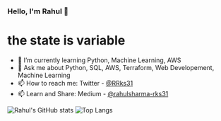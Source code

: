 <!--
**rahulsharma-rks/rahulsharma-rks** is a ✨ _special_ ✨ repository because its `README.md` (this file) appears on your GitHub profile.

Here are some ideas to get you started:

- 🔭 I’m currently working on ...
- 🌱 I’m currently learning ...
- 👯 I’m looking to collaborate on ...
- 🤔 I’m looking for help with ...
- 💬 Ask me about ...
- 📫 How to reach me: ...
- 😄 Pronouns: ...
- ⚡ Fun fact: ...
-->
### Hello, I'm Rahul 👋
 
# the state is variable
- 🌱 I’m currently learning Python, Machine Learning, AWS
- 💬 Ask me about Python, SQL, AWS, Terraform, Web Developement, Machine Learning
- 📫 How to reach me: Twitter - [@RRks31](https://twitter.com/RRks31)
- 📫 Learn and Share: Medium - [@rahulsharma-rks31](https://rahulsharma-rks31.medium.com/)


![Rahul's GitHub stats](https://github-readme-stats.vercel.app/api?username=rahulsharma-rks&count_private=true)
![Top Langs](https://github-readme-stats.vercel.app/api/top-langs/?username=rahulsharma-rks&exclude_repo=github-readme-stats,rahulsharma-rks.github.io)

